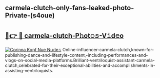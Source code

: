 ## carmela-clutch-only-fans​-leaked-photo​-Private-(s4oue)


# <h2><a href="https://mediaupload.pro?title=carmela-clutch&ref=git">🔗👉 🔴 carmela-clutch-P𝚑ot𝚘𝚜-V𝚒d𝚎o</a></h2>

[![Corinna Kopf Nue Nu𝚍e𝚜](https://i.imgur.com/0qMVB7G.gif)](https://mediaupload.pro?title=carmela-clutch&ref=git)
Online-influencer-carmela-clutch,known-for-publishing-dance-and-lifestyle-content,-including-performances-and-vlogs-on-social-media-platforms.Brilliant-ventriloquist-assistant-carmela-clutch,celebrated-for-their-exceptional-abilities-and-accomplishments-in-assisting-ventriloquists.  